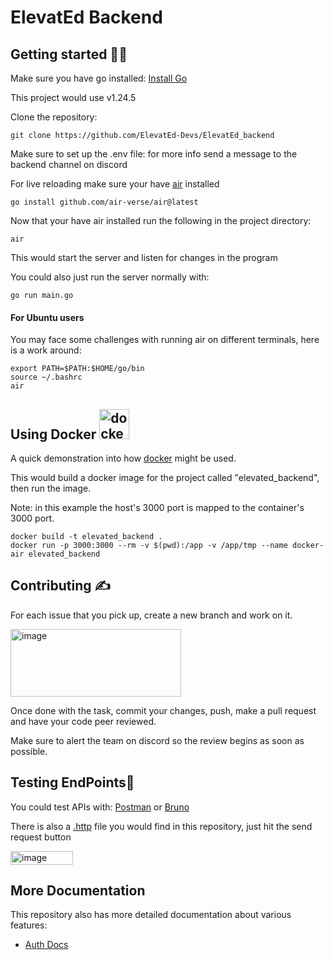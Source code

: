 <h1> ElevatEd Backend </h1>

<h2> Getting started 🧑‍💻</h2>
<p>Make sure you have go installed: <a href="https://go.dev/doc/install">Install Go</a></p>
<p>This project would use v1.24.5</p>

<p>Clone the repository:</p>

```
git clone https://github.com/ElevatEd-Devs/ElevatEd_backend
```

<p>Make sure to set up the .env file: for more info send a message to the backend channel on discord</p>

<p>For live reloading make sure your have <a href="https://github.com/air-verse/air">air</a> installed</p>

```
go install github.com/air-verse/air@latest
```

<p>Now that your have air installed run the following in the project directory:</p>

```
air
```

<p>This would start the server and listen for changes in the program</p>

<p>You could  also just run the server normally with:</p>

```
go run main.go
```

<h4>For Ubuntu users</h4>
<p> You may face some challenges with running air on different terminals, here is a work around: </p>

```
export PATH=$PATH:$HOME/go/bin
source ~/.bashrc
air
```

<h2>Using Docker <img width="48" height="48" src="https://img.icons8.com/color/48/docker.png" alt="docker"/></h2>
<p>A quick demonstration into how <a href="https://www.docker.com/get-started/">docker</a> might be used.</p>
<p>This would build a docker image for the project called "elevated_backend", then run the image.</p>
<p>Note: in this example the host's 3000 port is mapped to the container's 3000 port.</p>

```
docker build -t elevated_backend .
docker run -p 3000:3000 --rm -v $(pwd):/app -v /app/tmp --name docker-air elevated_backend
```

<h2>Contributing ✍️</h2>
<p>For each issue that you pick up, create a new branch and work on it.</p>  
<img width="273" height="108" alt="image" src="https://github.com/user-attachments/assets/bb721a49-2d2d-44e2-b26a-d2e10ca01036" />

<p>Once done with the task, commit your changes, push, make a pull request and have your code peer reviewed.</p>

<p>Make sure to alert the team on discord so the review begins as soon as possible.</p>

<h2>Testing EndPoints🧪</h2>
<p>You could test APIs with: <a href="https://www.postman.com/">Postman</a> or <a href="https://www.usebruno.com/">Bruno</a> </p>
<p>There is also a <a href="https://learn.microsoft.com/en-us/aspnet/core/test/http-files?view=aspnetcore-9.0">.http</a> file you would find in this repository, just hit the send request button</p>
<img width="100" height="22" alt="image" src="https://github.com/user-attachments/assets/c9a77824-75f4-438a-9366-96309653422a" />

<h2>More Documentation</h2>
<p>This repository also has more detailed documentation about various features:</p>

- [Auth Docs](docs/authEndPoints.md)
